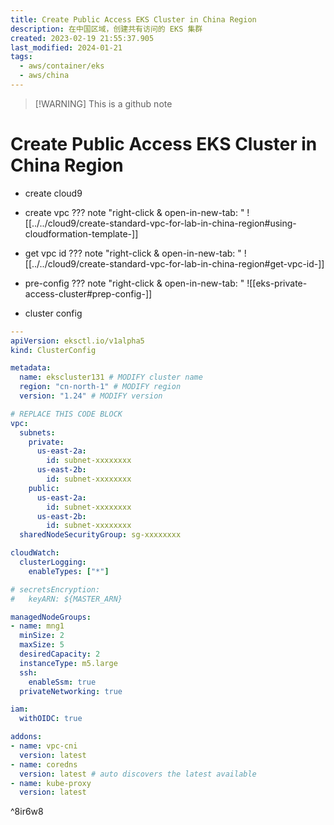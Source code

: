 ```yaml
---
title: Create Public Access EKS Cluster in China Region
description: 在中国区域，创建共有访问的 EKS 集群
created: 2023-02-19 21:55:37.905
last_modified: 2024-01-21
tags:
  - aws/container/eks
  - aws/china
---
```

> [!WARNING] This is a github note
# Create Public Access EKS Cluster in China Region

- create cloud9
- create vpc
??? note "right-click & open-in-new-tab: "
    ![[../../cloud9/create-standard-vpc-for-lab-in-china-region#using-cloudformation-template-]]

- get vpc id
??? note "right-click & open-in-new-tab: "
    ![[../../cloud9/create-standard-vpc-for-lab-in-china-region#get-vpc-id-]]

- pre-config
??? note "right-click & open-in-new-tab: "
    ![[eks-private-access-cluster#prep-config-]]


- cluster config
```yaml
---
apiVersion: eksctl.io/v1alpha5
kind: ClusterConfig

metadata:
  name: ekscluster131 # MODIFY cluster name
  region: "cn-north-1" # MODIFY region
  version: "1.24" # MODIFY version

# REPLACE THIS CODE BLOCK
vpc:
  subnets:
    private:
      us-east-2a:
        id: subnet-xxxxxxxx
      us-east-2b:
        id: subnet-xxxxxxxx
    public:
      us-east-2a:
        id: subnet-xxxxxxxx
      us-east-2b:
        id: subnet-xxxxxxxx
  sharedNodeSecurityGroup: sg-xxxxxxxx

cloudWatch:
  clusterLogging:
    enableTypes: ["*"]

# secretsEncryption:
#   keyARN: ${MASTER_ARN}

managedNodeGroups:
- name: mng1
  minSize: 2
  maxSize: 5
  desiredCapacity: 2
  instanceType: m5.large
  ssh:
    enableSsm: true
  privateNetworking: true

iam:
  withOIDC: true

addons:
- name: vpc-cni 
  version: latest
- name: coredns
  version: latest # auto discovers the latest available
- name: kube-proxy
  version: latest

```

^8ir6w8






